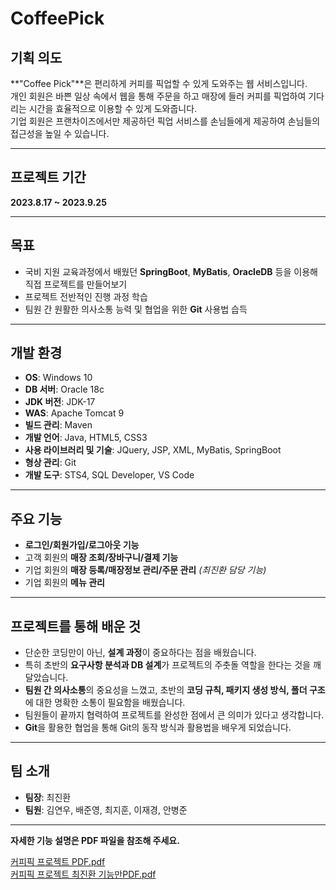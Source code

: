 # CoffeePick

## 기획 의도
**"Coffee Pick"**은 편리하게 커피를 픽업할 수 있게 도와주는 웹 서비스입니다.  
개인 회원은 바쁜 일상 속에서 웹을 통해 주문을 하고 매장에 들러 커피를 픽업하여 기다리는 시간을 효율적으로 이용할 수 있게 도와줍니다.  
기업 회원은 프랜차이즈에서만 제공하던 픽업 서비스를 손님들에게 제공하여 손님들의 접근성을 높일 수 있습니다.

---

## 프로젝트 기간
**2023.8.17 ~ 2023.9.25**

---

## 목표
- 국비 지원 교육과정에서 배웠던 **SpringBoot**, **MyBatis**, **OracleDB** 등을 이용해 직접 프로젝트를 만들어보기
- 프로젝트 전반적인 진행 과정 학습
- 팀원 간 원활한 의사소통 능력 및 협업을 위한 **Git** 사용법 습득

---

## 개발 환경
- **OS**: Windows 10
- **DB 서버**: Oracle 18c
- **JDK 버전**: JDK-17
- **WAS**: Apache Tomcat 9
- **빌드 관리**: Maven
- **개발 언어**: Java, HTML5, CSS3
- **사용 라이브러리 및 기술**: JQuery, JSP, XML, MyBatis, SpringBoot
- **형상 관리**: Git
- **개발 도구**: STS4, SQL Developer, VS Code

---

## 주요 기능
- **로그인/회원가입/로그아웃 기능**
- 고객 회원의 **매장 조회/장바구니/결제 기능**
- 기업 회원의 **매장 등록/매장정보 관리/주문 관리** *(최진환 담당 기능)*
- 기업 회원의 **메뉴 관리**

---

## 프로젝트를 통해 배운 것
- 단순한 코딩만이 아닌, **설계 과정**이 중요하다는 점을 배웠습니다.
- 특히 초반의 **요구사항 분석과 DB 설계**가 프로젝트의 주춧돌 역할을 한다는 것을 깨달았습니다.
- **팀원 간 의사소통**의 중요성을 느꼈고, 초반의 **코딩 규칙, 패키지 생성 방식, 폴더 구조**에 대한 명확한 소통이 필요함을 배웠습니다.
- 팀원들이 끝까지 협력하여 프로젝트를 완성한 점에서 큰 의미가 있다고 생각합니다.
- **Git**을 활용한 협업을 통해 Git의 동작 방식과 활용법을 배우게 되었습니다.

---

## 팀 소개
- **팀장**: 최진환
- **팀원**: 김연우, 배준영, 최지훈, 이재경, 안병준

---

**자세한 기능 설명은 PDF 파일을 참조해 주세요.**


[커피픽 프로젝트 PDF.pdf](https://github.com/user-attachments/files/17354681/PDF.pdf)  
[커피픽 프로젝트 최진환 기능만PDF.pdf](https://github.com/user-attachments/files/17355008/PDF.pdf)

